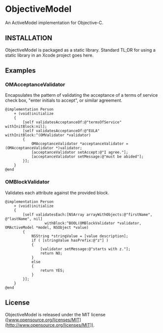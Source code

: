 ObjectiveModel
==============

An ActiveModel implementation for Objective-C.


INSTALLATION
------------

ObjectiveModel is packaged as a static library. Standard TL;DR for using a static library in an Xcode project goes here.



Examples
--------


### OMAcceptanceValidator

Encapsulates the pattern of validating the acceptance of a terms of
service check box, "enter initials to accept", or similar agreement.

	@implementation Person
	    + (void)initialize
	    {
	        [self validatesAcceptanceOf:@"termsOfService" withInitBlock:nil];
	        [self validatesAcceptanceOf:@"EULA" withInitBlock:^(OMValidator *validator)
	        {
	            OMAcceptanceValidator *acceptanceValidator = (OMAcceptanceValidator *)validator;
	            [acceptanceValidator setAccept:@"I agree."];
	            [acceptanceValidator setMessage:@"must be abided"];
	        }];
	    }
	@end



### OMBlockValidator

Validates each attribute against the provided block.

    @implementation Person
        + (void)initialize
        {
            [self validatesEach:[NSArray arrayWithObjects:@"firstName", @"lastName", nil]
                      withBlock:^BOOL(OMBlockValidator *validator, OMActiveModel *model, NSObject *value)
            {
                NSString *stringValue = [value description];
                if ( [stringValue hasPrefix:@"z"] )
                {
                    [validator setMessage:@"starts with z."];
                    return NO;
                }
                else
                {
                    return YES;
                }
            }];
        }
    @end





License
-------

ObjectiveModel is released under the MIT license ([www.opensource.org/licenses/MIT](http://www.opensource.org/licenses/MIT)).